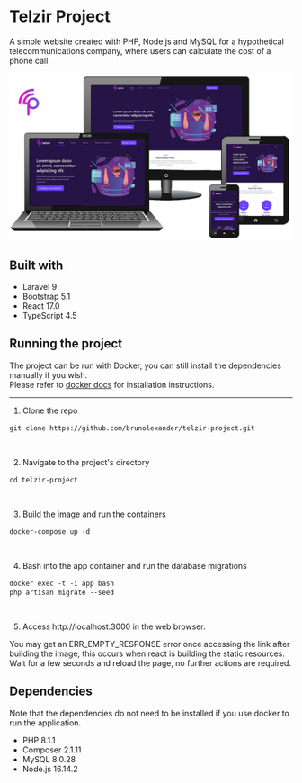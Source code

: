 # Telzir Project

A simple website created with PHP, Node.js and MySQL for a hypothetical telecommunications company, where users can calculate the cost of a phone call.

![Preview](preview/preview.png)

## Built with
* Laravel 9
* Bootstrap 5.1
* React 17.0
* TypeScript 4.5

## Running the project

The project can be run with Docker, you can still install the dependencies manually if you wish.
<br>
Please refer to [docker docs](https://docs.docker.com/get-docker/) for installation instructions.
<hr>

1. Clone the repo
  ```
  git clone https://github.com/brunolexander/telzir-project.git
  ```
<br>

2. Navigate to the project's directory
  ```
  cd telzir-project
  ```
<br>

3. Build the image and run the containers
  ```
  docker-compose up -d
  ```
<br>

4. Bash into the app container and run the database migrations
  ```
  docker exec -t -i app bash
  php artisan migrate --seed
  ```
<br>

5. Access http://localhost:3000 in the web browser.

You may get an ERR_EMPTY_RESPONSE error once accessing the link after building the image, this occurs when react is building the static resources. Wait for a few seconds and reload the page, no further actions are required.


## Dependencies

Note that the dependencies do not need to be installed if you use docker to run the application.
* PHP 8.1.1
* Composer 2.1.11
* MySQL 8.0.28
* Node.js 16.14.2